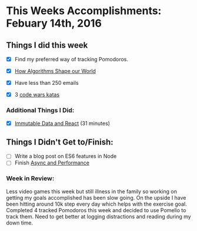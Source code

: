 # This Weeks Accomplishments: Febuary 14th, 2016

## Things I did this week
- [x] Find my preferred way of tracking Pomodoros.
- [x] [How Algorithms Shape our World](https://www.ted.com/talks/kevin_slavin_how_algorithms_shape_our_world)
- [x] Have less than 250 emails
- [x] 3 [code wars katas](http://www.codewars.com)


### Additional Things I Did:
- [x] [Immutable Data and React](https://www.youtube.com/watch?v=I7IdS-PbEgI) (31 minutes)

## Things I Didn't Get to/Finish:
- [ ] Write a blog post on ES6 features in Node
- [ ] Finish [Async and Performance](https://github.com/getify/You-Dont-Know-JS/blob/master/async%20%26%20performance/README.md)

### Week in Review:
Less video games this week but still illness in the family so working on getting my goals accomplished has been slow going.
On the upside I have been hitting around 10k step every day which helps with the exercise goal. Completed 4 tracked Pomodoros
this week and decided to use Pomello to track them. Need to get better at logging distractions and reading during my down time.
